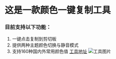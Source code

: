 # 这是一款颜色一键复制工具
### 目前支持以下功能：
1. 一键点击复制到剪切板
2. 提供两种主题颜色切换与静音模式
3. 支持160种国内外常用颜色值
[工具地址](color.clowntool.cn)
![工具图片](blog.cclown.com/zb_users/upload/2020/02/202002271582805404220460.png)